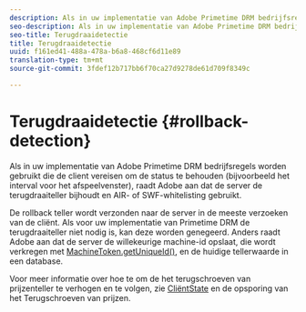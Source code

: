 ```yaml
---
description: Als in uw implementatie van Adobe Primetime DRM bedrijfsregels worden gebruikt die de client vereisen om de status te behouden (bijvoorbeeld het interval voor het afspeelvenster), raadt Adobe aan dat de server de terugdraaiteller bijhoudt en AIR- of SWF-whitelisting gebruikt.
seo-description: Als in uw implementatie van Adobe Primetime DRM bedrijfsregels worden gebruikt die de client vereisen om de status te behouden (bijvoorbeeld het interval voor het afspeelvenster), raadt Adobe aan dat de server de terugdraaiteller bijhoudt en AIR- of SWF-whitelisting gebruikt.
seo-title: Terugdraaidetectie
title: Terugdraaidetectie
uuid: f161ed41-488a-478a-b6a8-468cf6d11e89
translation-type: tm+mt
source-git-commit: 3fdef12b717bb6f70ca27d9278de61d709f8349c

---
```



# Terugdraaidetectie {#rollback-detection}

Als in uw implementatie van Adobe Primetime DRM bedrijfsregels worden gebruikt die de client vereisen om de status te behouden (bijvoorbeeld het interval voor het afspeelvenster), raadt Adobe aan dat de server de terugdraaiteller bijhoudt en AIR- of SWF-whitelisting gebruikt.

De rollback teller wordt verzonden naar de server in de meeste verzoeken van de cliënt. Als voor uw implementatie van Primetime DRM de terugdraaiteller niet nodig is, kan deze worden genegeerd. Anders raadt Adobe aan dat de server de willekeurige machine-id opslaat, die wordt verkregen met [MachineToken.getUniqueId()](https://help.adobe.com/en_US/primetime/api/drm-apis/server/javadocs-flashaccess-pro/com/adobe/flashaccess/sdk/cert/MachineId.html#getUniqueId()), en de huidige tellerwaarde in een database.

Voor meer informatie over hoe te om de het terugschroeven van prijzenteller te verhogen en te volgen, zie [CliëntState](https://help.adobe.com/en_US/primetime/api/drm-apis/server/javadocs-flashaccess-pro/com/adobe/flashaccess/sdk/protocol/ClientState.html) en de opsporing van het Terugschroeven van prijzen.